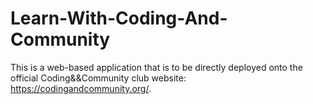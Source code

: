 # Learn-With-Coding-And-Community
This is a web-based application that is to be directly deployed onto the official Coding&amp;&amp;Community club website: https://codingandcommunity.org/.
